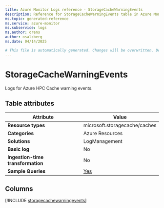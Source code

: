 ```yaml
---
title: Azure Monitor Logs reference - StorageCacheWarningEvents
description: Reference for StorageCacheWarningEvents table in Azure Monitor Logs.
ms.topic: generated-reference
ms.service: azure-monitor
ms.subservice: logs
ms.author: orens
author: osalzberg
ms.date: 04/14/2025

# This file is automatically generated. Changes will be overwritten. Do not change this file directly.
---
```


# StorageCacheWarningEvents

Logs for Azure HPC Cache warning events.


## Table attributes

|Attribute|Value|
|---|---|
|**Resource types**|microsoft.storagecache/caches|
|**Categories**|Azure Resources|
|**Solutions**| LogManagement|
|**Basic log**|No|
|**Ingestion-time transformation**|No|
|**Sample Queries**|[Yes](/azure/azure-monitor/reference/queries/storagecachewarningevents)|



## Columns
  
[!INCLUDE [storagecachewarningevents](~/reusable-content/ce-skilling/azure/includes/azure-monitor/reference/tables/storagecachewarningevents-include.md)]
